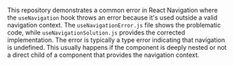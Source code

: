 This repository demonstrates a common error in React Navigation where the `useNavigation` hook throws an error because it's used outside a valid navigation context.  The `useNavigationError.js` file shows the problematic code, while `useNavigationSolution.js` provides the corrected implementation.  The error is typically a type error indicating that navigation is undefined. This usually happens if the component is deeply nested or not a direct child of a component that provides the navigation context.